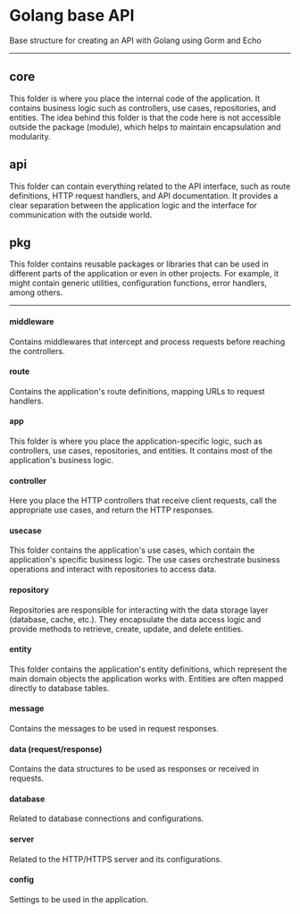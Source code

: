 # Golang base API
Base structure for creating an API with Golang using Gorm and Echo

---

## core
This folder is where you place the internal code of the application. It contains business logic such as controllers, use cases, repositories, and entities. The idea behind this folder is that the code here is not accessible outside the package (module), which helps to maintain encapsulation and modularity.

## api
This folder can contain everything related to the API interface, such as route definitions, HTTP request handlers, and API documentation. It provides a clear separation between the application logic and the interface for communication with the outside world.

## pkg
This folder contains reusable packages or libraries that can be used in different parts of the application or even in other projects. For example, it might contain generic utilities, configuration functions, error handlers, among others.

---

#### middleware
Contains middlewares that intercept and process requests before reaching the controllers.

#### route
Contains the application's route definitions, mapping URLs to request handlers.

#### app
This folder is where you place the application-specific logic, such as controllers, use cases, repositories, and entities. It contains most of the application's business logic.

#### controller
Here you place the HTTP controllers that receive client requests, call the appropriate use cases, and return the HTTP responses.

#### usecase
This folder contains the application's use cases, which contain the application's specific business logic. The use cases orchestrate business operations and interact with repositories to access data.

#### repository
Repositories are responsible for interacting with the data storage layer (database, cache, etc.). They encapsulate the data access logic and provide methods to retrieve, create, update, and delete entities.

#### entity
This folder contains the application's entity definitions, which represent the main domain objects the application works with. Entities are often mapped directly to database tables.

#### message
Contains the messages to be used in request responses.

#### data (request/response)
Contains the data structures to be used as responses or received in requests.

#### database
Related to database connections and configurations.

#### server
Related to the HTTP/HTTPS server and its configurations.

#### config
Settings to be used in the application.